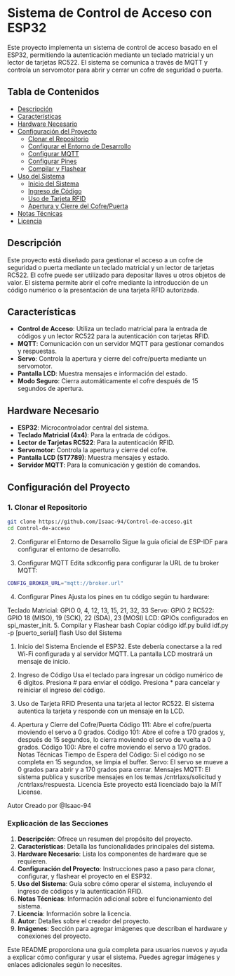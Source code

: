 # Sistema de Control de Acceso con ESP32

Este proyecto implementa un sistema de control de acceso basado en el ESP32, permitiendo la autenticación mediante un teclado matricial y un lector de tarjetas RC522. El sistema se comunica a través de MQTT y controla un servomotor para abrir y cerrar un cofre de seguridad o puerta.

## Tabla de Contenidos

- [Descripción](#descripción)
- [Características](#características)
- [Hardware Necesario](#hardware-necesario)
- [Configuración del Proyecto](#configuración-del-proyecto)
  - [Clonar el Repositorio](#1-clonar-el-repositorio)
  - [Configurar el Entorno de Desarrollo](#2-configurar-el-entorno-de-desarrollo)
  - [Configurar MQTT](#3-configurar-mqtt)
  - [Configurar Pines](#4-configurar-pines)
  - [Compilar y Flashear](#5-compilar-y-flashear)
- [Uso del Sistema](#uso-del-sistema)
  - [Inicio del Sistema](#1-inicio-del-sistema)
  - [Ingreso de Código](#2-ingreso-de-código)
  - [Uso de Tarjeta RFID](#3-uso-de-tarjeta-rfid)
  - [Apertura y Cierre del Cofre/Puerta](#4-apertura-y-cierre-del-cofrepuerta)
- [Notas Técnicas](#notas-técnicas)
- [Licencia](#licencia)

## Descripción

Este proyecto está diseñado para gestionar el acceso a un cofre de seguridad o puerta mediante un teclado matricial y un lector de tarjetas RC522. El cofre puede ser utilizado para depositar llaves u otros objetos de valor. El sistema permite abrir el cofre mediante la introducción de un código numérico o la presentación de una tarjeta RFID autorizada.

## Características

- **Control de Acceso**: Utiliza un teclado matricial para la entrada de códigos y un lector RC522 para la autenticación con tarjetas RFID.
- **MQTT**: Comunicación con un servidor MQTT para gestionar comandos y respuestas.
- **Servo**: Controla la apertura y cierre del cofre/puerta mediante un servomotor.
- **Pantalla LCD**: Muestra mensajes e información del estado.
- **Modo Seguro**: Cierra automáticamente el cofre después de 15 segundos de apertura.

## Hardware Necesario

- **ESP32**: Microcontrolador central del sistema.
- **Teclado Matricial (4x4)**: Para la entrada de códigos.
- **Lector de Tarjetas RC522**: Para la autenticación RFID.
- **Servomotor**: Controla la apertura y cierre del cofre.
- **Pantalla LCD (ST7789)**: Muestra mensajes y estado.
- **Servidor MQTT**: Para la comunicación y gestión de comandos.

## Configuración del Proyecto

### 1. Clonar el Repositorio

```bash
git clone https://github.com/Isaac-94/Control-de-acceso.git
cd Control-de-acceso
```

2. Configurar el Entorno de Desarrollo
Sigue la guía oficial de ESP-IDF para configurar el entorno de desarrollo.

3. Configurar MQTT
Edita sdkconfig para configurar la URL de tu broker MQTT:
```bash
CONFIG_BROKER_URL="mqtt://broker.url"
```
4. Configurar Pines
Ajusta los pines en tu código según tu hardware:

Teclado Matricial: GPIO 0, 4, 12, 13, 15, 21, 32, 33
Servo: GPIO 2
RC522: GPIO 18 (MISO), 19 (SCK), 22 (SDA), 23 (MOSI)
LCD: GPIOs configurados en spi_master_init.
5. Compilar y Flashear
bash
Copiar código
idf.py build
idf.py -p [puerto_serial] flash
Uso del Sistema
1. Inicio del Sistema
Enciende el ESP32. Este debería conectarse a la red Wi-Fi configurada y al servidor MQTT. La pantalla LCD mostrará un mensaje de inicio.

2. Ingreso de Código
Usa el teclado para ingresar un código numérico de 6 dígitos.
Presiona # para enviar el código.
Presiona * para cancelar y reiniciar el ingreso del código.
3. Uso de Tarjeta RFID
Presenta una tarjeta al lector RC522.
El sistema autentica la tarjeta y responde con un mensaje en la LCD.
4. Apertura y Cierre del Cofre/Puerta
Código 111: Abre el cofre/puerta moviendo el servo a 0 grados.
Código 101: Abre el cofre a 170 grados y, después de 15 segundos, lo cierra moviendo el servo de vuelta a 0 grados.
Código 100: Abre el cofre moviendo el servo a 170 grados.
Notas Técnicas
Tiempo de Espera del Código: Si el código no se completa en 15 segundos, se limpia el buffer.
Servo: El servo se mueve a 0 grados para abrir y a 170 grados para cerrar.
Mensajes MQTT: El sistema publica y suscribe mensajes en los temas /cntrlaxs/solicitud y /cntrlaxs/respuesta.
Licencia
Este proyecto está licenciado bajo la MIT License.

Autor
Creado por @Isaac-94


### Explicación de las Secciones

1. **Descripción**: Ofrece un resumen del propósito del proyecto.
2. **Características**: Detalla las funcionalidades principales del sistema.
3. **Hardware Necesario**: Lista los componentes de hardware que se requieren.
4. **Configuración del Proyecto**: Instrucciones paso a paso para clonar, configurar, y flashear el proyecto en el ESP32.
5. **Uso del Sistema**: Guía sobre cómo operar el sistema, incluyendo el ingreso de códigos y la autenticación RFID.
6. **Notas Técnicas**: Información adicional sobre el funcionamiento del sistema.
7. **Licencia**: Información sobre la licencia.
8. **Autor**: Detalles sobre el creador del proyecto.
9. **Imágenes**: Sección para agregar imágenes que describan el hardware y conexiones del proyecto.

Este README proporciona una guía completa para usuarios nuevos y ayuda a explicar cómo configurar y usar el sistema. Puedes agregar imágenes y enlaces adicionales según lo necesites.

